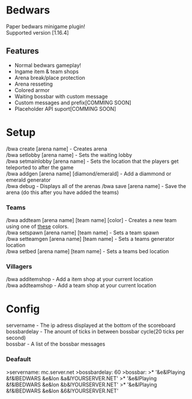 # Bedwars 
Paper bedwars minigame plugin!  
Supported version [1.16.4]
## Features
- Normal bedwars gameplay!
- Ingame item & team shops
- Arena break/place protection
- Arena resseting
- Colored armor
- Waiting bossbar with custom message
- Custom messages and prefix[COMMING SOON]
- Placeholder API suport[COMMING SOON]
# Setup
/bwa create [arena name] - Creates arena  
/bwa setlobby [arena name] - Sets the waiting lobby  
/bwa setmainlobby [arena name] - Sets the location that the players get teleported to after the game  
/bwa addgen [arena name] [diamond/emerald] - Add a diammond or emerald generator  
/bwa debug - Displays all of the arenas
/bwa save [arena name] - Save the arena (do this after you have added the teams)
<h3>Teams</h3>  
/bwa addteam [arena name] [team name] [color] - Creates a new team using one of <a href="https://hub.spigotmc.org/javadocs/bukkit/org/bukkit/ChatColor.html">these</a> colors. <br>    
/bwa setspawn [arena name] [team name] - Sets a team spawn<br>
/bwa setteamgen [arena name] [team name] - Sets a teams generator location    <br>
/bwa setbed [arena name] [team name] - Sets a teams bed location  
<h3>Villagers</h3> 

/bwa additemshop - Add a item shop at your current location  
/bwa addteamshop - Add a team shop at your current location  

# Config
servername - The ip adress displayed at the bottom of the scoreboard  
bossbardelay - The anount of ticks in between bossbar cycle(20 ticks per second)  
bossbar - A list of the bossbar messages  

<h3>Deafault</h3>     
>servername: mc.server.net   
>bossbardelay: 60   
>bossbar:   
>* '&e&lPlaying &f&lBEDWARS &e&lon &a&lYOURSERVER.NET'
>* '&e&lPlaying &f&lBEDWARS &e&lon &b&lYOURSERVER.NET'
>* '&e&lPlaying &f&lBEDWARS &e&lon &6&lYOURSERVER.NET'
